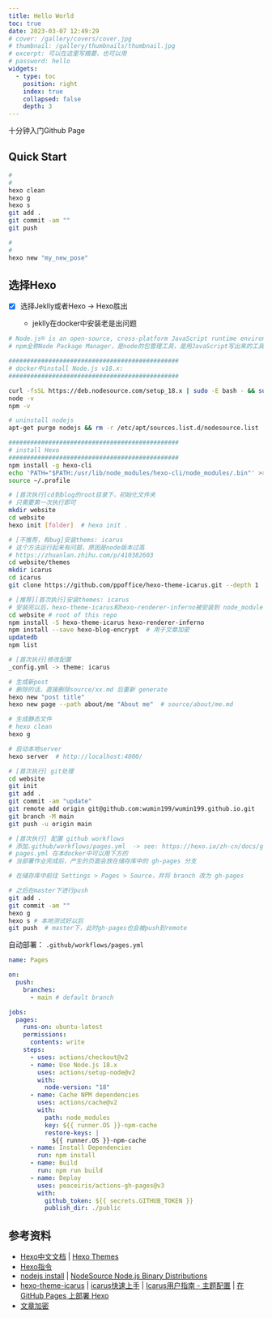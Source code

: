 ```yaml
---
title: Hello World
toc: true
date: 2023-03-07 12:49:29
# cover: /gallery/covers/cover.jpg
# thumbnail: /gallery/thumbnails/thumbnail.jpg
# excerpt: 可以在这里写摘要，也可以用
# password: hello
widgets:
  - type: toc
    position: right
    index: true
    collapsed: false
    depth: 3
---
```


十分钟入门Github Page

<!-- more -->

## Quick Start

```bash
# 
#
hexo clean
hexo g
hexo s
git add .
git commit -am ""
git push

# 
# 
hexo new "my_new_pose"
```

## 选择Hexo

* [X] 选择Jeklly或者Hexo -> Hexo胜出

  * jeklly在docker中安装老是出问题


```bash
# Node.js® is an open-source, cross-platform JavaScript runtime environment.
# npm全称Node Package Manager，是node的包管理工具，是用JavaScript写出来的工具 ，被内置进了node中，是随同NodeJS一起安装的包管理和分发工具，它可以很方便的让前端开发者下载/安装/上传以及管理已经安装的包

###############################################
# docker中install Node.js v18.x:
###############################################

curl -fsSL https://deb.nodesource.com/setup_18.x | sudo -E bash - && sudo apt-get install -y nodejs
node -v
npm -v

# uninstall nodejs
apt-get purge nodejs && rm -r /etc/apt/sources.list.d/nodesource.list

###############################################
# install Hexo
###############################################
npm install -g hexo-cli
echo 'PATH="$PATH:/usr/lib/node_modules/hexo-cli/node_modules/.bin"' >> ~/.profile
source ~/.profile
```

```bash
# [首次执行]cd到blog的root目录下，初始化文件夹
# 只需要第一次执行即可
mkdir website
cd website
hexo init [folder]  # hexo init .

# [不推荐，有bug]安装thems: icarus
# 这个方法运行起来有问题，原因是node版本过高
# https://zhuanlan.zhihu.com/p/410382603
cd website/themes
mkdir icarus
cd icarus
git clone https://github.com/ppoffice/hexo-theme-icarus.git --depth 1

# [推荐][首次执行]安装themes: icarus
# 安装完以后，hexo-theme-icarus和hexo-renderer-inferno被安装到 node_modules/下
cd website # root of this repo
npm install -S hexo-theme-icarus hexo-renderer-inferno
npm install --save hexo-blog-encrypt  # 用于文章加密
updatedb
npm list

# [首次执行]修改配置
_config.yml -> theme: icarus

# 生成新post
# 删除的话，直接删除source/xx.md 后重新 generate
hexo new "post title"
hexo new page --path about/me "About me"  # source/about/me.md

# 生成静态文件
# hexo clean
hexo g

# 启动本地server
hexo server  # http://localhost:4000/

# [首次执行] git处理
cd website
git init 
git add .
git commit -am "update"
git remote add origin git@github.com:wumin199/wumin199.github.io.git
git branch -M main
git push -u origin main

# [首次执行] 配置 github workflows
# 添加.github/workflows/pages.yml  -> see: https://hexo.io/zh-cn/docs/github-pages.html
# pages.yml 在本docker中可以用下方的
# 当部署作业完成后，产生的页面会放在储存库中的 gh-pages 分支

# 在储存库中前往 Settings > Pages > Source，并将 branch 改为 gh-pages

# 之后在master下进行push
git add .
git commit -am ""
hexo g
hexo s # 本地测试好以后
git push  # master下，此时gh-pages也会被push到remote

```

自动部署： `.github/workflows/pages.yml`

```yaml
name: Pages

on:
  push:
    branches:
      - main # default branch

jobs:
  pages:
    runs-on: ubuntu-latest
    permissions:
      contents: write
    steps:
      - uses: actions/checkout@v2
      - name: Use Node.js 18.x
        uses: actions/setup-node@v2
        with:
          node-version: "18"
      - name: Cache NPM dependencies
        uses: actions/cache@v2
        with:
          path: node_modules
          key: ${{ runner.OS }}-npm-cache
          restore-keys: |
            ${{ runner.OS }}-npm-cache
      - name: Install Dependencies
        run: npm install
      - name: Build
        run: npm run build
      - name: Deploy
        uses: peaceiris/actions-gh-pages@v3
        with:
          github_token: ${{ secrets.GITHUB_TOKEN }}
          publish_dir: ./public
```

## 参考资料

* [Hexo中文文档](https://hexo.io/zh-cn/docs/) | [Hexo Themes](https://hexo.io/themes/)
* [Hexo指令](https://hexo.io/zh-cn/docs/commands)
* [nodejs install](https://nodejs.org/en/download/package-manager/) | [NodeSource Node.js Binary Distributions](https://github.com/nodesource/distributions/blob/master/README.md)
* [hexo-theme-icarus](https://github.com/ppoffice/hexo-theme-icarus) | [icarus快速上手](https://ppoffice.github.io/hexo-theme-icarus/uncategorized/icarus%E5%BF%AB%E9%80%9F%E4%B8%8A%E6%89%8B/#install-npm) | [Icarus用户指南 - 主题配置](https://ppoffice.github.io/hexo-theme-icarus/Configuration/icarus%E7%94%A8%E6%88%B7%E6%8C%87%E5%8D%97-%E4%B8%BB%E9%A2%98%E9%85%8D%E7%BD%AE/) | [在 GitHub Pages 上部署 Hexo](https://hexo.io/zh-cn/docs/github-pages.html)
* [文章加密](https://github.com/D0n9X1n/hexo-blog-encrypt)